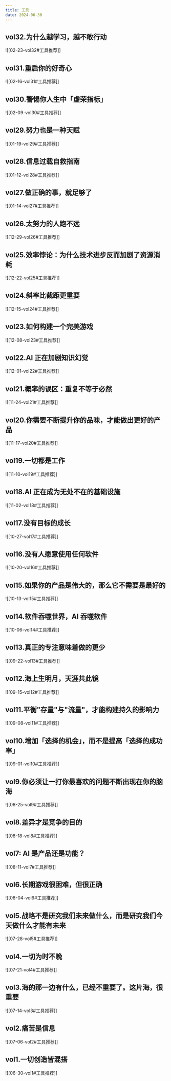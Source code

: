 ```yaml
---
title: 工具
date: 2024-06-30
---
```


## vol32.为什么越学习，越不敢行动

![[02-23-vol32#工具推荐]]

## vol31.重启你的好奇心

![[02-16-vol31#工具推荐]]

## vol30.警惕你人生中「虚荣指标」

![[02-09-vol30#工具推荐]]

## vol29.努力也是一种天赋

![[01-19-vol29#工具推荐]]

## vol28.信息过载自救指南

![[01-12-vol28#工具推荐]]

## vol27.做正确的事，就足够了

![[01-14-vol27#工具推荐]]

## vol26.太努力的人跑不远

![[12-29-vol26#工具推荐]]

## vol25.效率悖论：为什么技术进步反而加剧了资源消耗

![[12-22-vol25#工具推荐]]

## vol24.斜率比截距更重要

![[12-15-vol24#工具推荐]]

## vol23.如何构建一个完美游戏

![[12-08-vol23#工具推荐]]

## vol22.AI 正在加剧知识幻觉

![[12-01-vol22#工具推荐]]

## vol21.概率的误区：重复不等于必然

![[11-24-vol21#工具推荐]]

## vol20.你需要不断提升你的品味，才能做出更好的产品

![[11-17-vol20#工具推荐]]

## vol19.一切都是工作

![[11-10-vol19#工具推荐]]

## vol18.AI 正在成为无处不在的基础设施

![[11-02-vol18#工具推荐]]

## vol17.没有目标的成长

![[10-27-vol17#工具推荐]]

## vol16.没有人愿意使用任何软件

![[10-20-vol16#工具推荐]]

## vol15.如果你的产品是伟大的，那么它不需要是最好的

![[10-13-vol15#工具推荐]]

## vol14.软件吞噬世界，AI 吞噬软件

![[10-06-vol14#工具推荐]]

## vol13.真正的专注意味着做的更少

![[09-22-vol13#工具推荐]]

## vol12.海上生明月，天涯共此镜

![[09-15-vol12#工具推荐]]

## vol11.平衡"存量"与"流量"，才能构建持久的影响力

![[09-08-vol11#工具推荐]]

## vol10.增加「选择的机会」，而不是提高「选择的成功率」

![[09-01-vol10#工具推荐]]

## vol9.你必须让一打你最喜欢的问题不断出现在你的脑海

![[08-25-vol9#工具推荐]]

## vol8.差异才是竞争的目的

![[08-18-vol8#工具推荐]]

## vol7: AI 是产品还是功能？

![[08-11-vol7#工具推荐]]

## vol6.长期游戏很困难，但很正确

![[08-04-vol6#工具推荐]]

## vol5.战略不是研究我们未来做什么，而是研究我们今天做什么才能有未来

![[07-28-vol5#工具推荐]]

## vol4.一切为时不晚

![[07-21-vol4#工具推荐]]

## vol3.海的那一边有什么，已经不重要了。这片海，很重要

![[07-14-vol3#工具推荐]]

## vol2.痛苦是信息

![[07-06-vol2#工具推荐]]

## vol1.一切创造皆混搭

![[06-30-vol1#工具推荐]]
